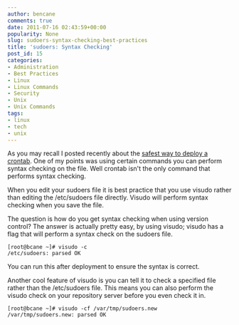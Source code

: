 ```yaml
---
author: bencane
comments: true
date: 2011-07-16 02:43:59+00:00
popularity: None
slug: sudoers-syntax-checking-best-practices
title: 'sudoers: Syntax Checking'
post_id: 15
categories:
- Administration
- Best Practices
- Linux
- Linux Commands
- Security
- Unix
- Unix Commands
tags:
- linux
- tech
- unix
---
```


As you may recall I posted recently about the [safest way to deploy a crontab](http://bencane.com/2011/06/28/the-safest-way-to-deploy-a-crontab/). One of my points was using certain commands you can perform syntax checking on the file. Well crontab isn't the only command that performs syntax checking.

When you edit your sudoers file it is best practice that you use visudo rather than editing the /etc/sudoers file directly. Visudo will perform syntax checking when you save the file.

The question is how do you get syntax checking when using version control? The answer is actually pretty easy, by using visudo; visudo has a flag that will perform a syntax check on the sudoers file.

    [root@bcane ~]# visudo -c  
    /etc/sudoers: parsed OK

You can run this after deployment to ensure the syntax is correct.

Another cool feature of visudo is you can tell it to check a specified file rather than the /etc/sudoers file. This means you can also perform the visudo check on your repository server before you even check it in.

    [root@bcane ~]# visudo -cf /var/tmp/sudoers.new   
    /var/tmp/sudoers.new: parsed OK
